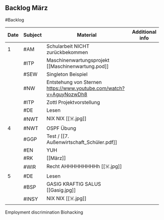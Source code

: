 ## Backlog März
#Backlog

| Date | Subject | Material                                                           | Additional info |
| ---- | ------- | ------------------------------------------------------------------ | --------------- |
| 1    | #AM     | Schularbeit NICHT zurückbekommen                                   |                 |
|      | #ITP    | Maschinenwartungsprojekt [[Maschinenwartung.pod]]                  |                 |
|      | #SEW    | Singleton Beispiel                                                 |                 |
|      | #NW     | Entstehung von Sternen https://www.youtube.com/watch?v=AguyNozwDh8 |                 |
|      | #ITP    | Zottl Projektvorstellung                                           |                 |
|      | #DE     | Lesen                                                              |                 |
|      | #NWT    | NIX NIX [[☠️.jpg]]                                                 |                 |
| 4    | #NWT    | OSPF Übung                                                         |                 |
|      | #GGP    | Test / [[7. Außenwirtschaft_Schüler.pdf]]                          |                 |
|      | #EN     | YUH                                                                |                 |
|      | #RK     | [[März]]                                                           |                 |
|      | #WIR    | Recht AHHHHHHHHHh [[☠️.jpg]]                                       |                 |
| 5    | #DE     | Lesen                                                              |                 |
|      | #BSP    | GASIG KRAFTIG SALUS [[Gasig.jpg]]                                  |                 |
|      | #INSY   | NIX NIX [[☠️.jpg]]                                                 |                 |
Employment discrimination
Biohacking